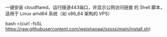 一键安装 cloudflared、运行隧道443端口，并显示公网访问链接 的 Shell 脚本，适用于 Linux amd64 系统（如 x86_64 架构的 VPS）

bash <(curl -fsSL https://raw.githubusercontent.com/weishaoaai/sssss/main/install.sh)

